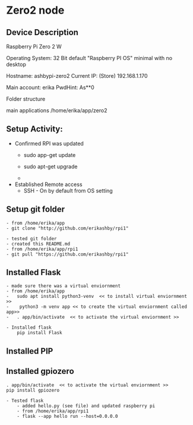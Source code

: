 # Zero2 node

## Device Description
Raspberry Pi Zero 2 W

Operating System: 32 Bit default "Raspberry PI OS" minimal with no desktop

Hostname: ashbypi-zero2
Current IP: (Store) 192.168.1.170

Main account: erika
PwdHint: As**0

Folder structure

main applications /home/erika/app/zero2

## Setup Activity:
- Confirmed RPI was updated
    - sudo app-get update
    - sudo apt-get upgrade
 
    - 
- Established Remote access
    - SSH - On by default from OS setting

## Setup git folder
    - from /home/erika/app
    - git clone "http://github.com/erikashby/rpi1"

    - tested git folder
    - created this README.md
    - from /home/erika/app/rpi1
    - git pull "https://github.com/erikashby/rpi1"


## Installed Flask
    - made sure there was a virtual enviornment
    - from /home/erika/app
    -   sudo apt install python3-venv  << to install virtual enviornment >>
    -    python3 -m venv app << to create the virtual enviornment called app>>
    -   . app/bin/activate  << to activate the virtual enviornment >>

    - Installed flask
        pip install Flask

## Installed PIP

## Installed gpiozero
    . app/bin/activate  << to activate the virtual enviornment >>
    pip install gpiozero

    - Tested flask
        - added hello.py (see file) and updated raspberry pi
        - from /home/erika/app/rpi1
        - flask --app hello run --host=0.0.0.0
